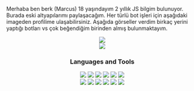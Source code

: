 Merhaba ben berk (Marcus) 18 yaşındayım 2 yıllık JS bilgim bulunuyor. Burada eski altyapılarımı paylaşacağım. Her türlü bot işleri için aşağıdaki imageden profilime ulaşabilirsiniz. Aşağıda görseller verdim birkaç yerini yaptığı botları vs çok beğendiğim birinden almış bulunmaktayım.



<div align="center">
    <a href="https://discord.com/users/831474428465774602" target="_blank"><img src="https://shields.io/badge/Marcus-111111.svg?&style=for-the-badge&logo=discord"></a>

<div align="center">
    <img src="https://komarev.com/ghpvc/?username=Marcus1944&color=dc143c"/>
</div>

<div align="center">
<h3>Languages and Tools</h3>
<a <img src="https://img.shields.io/badge/JavaScript%20-111111.svg?&style=for-the-badge&logo=JavaScript&logoColor=white"> </a>

<img src="https://img.shields.io/badge/Node.js%20-111111.svg?&style=for-the-badge&logo=Node.js&logoColor=white">
<img src="https://img.shields.io/badge/Python%20-111111.svg?&style=for-the-badge&logo=Python&logoColor=white">
<img src="https://img.shields.io/badge/Discord.Js%20-111111.svg?&style=for-the-badge&logo=Discord.Js&logoColor=white">
<img src="https://img.shields.io/badge/Visual%20Studio%20Code%20-111111.svg?&style=for-the-badge&logo=Visual%20Studio%20Code&logoColor=white>">
<img src="https://img.shields.io/badge/HTML5%20-111111.svg?&style=for-the-badge&logo=HTML5&logoColor=white">
<img src="https://img.shields.io/badge/CSS%20-111111.svg?&style=for-the-badge&logo=CSS3&logoColor=white">
</div>

<img src="https://media.discordapp.net/attachments/872859828266098689/872865571895644160/Web_Photo_Editor_6.jpg?width=498&height=498">
<img src="https://cdn.discordapp.com/attachments/872859828266098689/872865209423900713/unknown.png">
<img src="https://cdn.discordapp.com/attachments/872859828266098689/872864832460828702/unknown.png">
<img src="https://cdn.discordapp.com/attachments/872859828266098689/872864653594751016/unknown.png">
<img src="https://cdn.discordapp.com/attachments/872859828266098689/872864128191066162/unknown.png">
<img src="https://cdn.discordapp.com/attachments/872859828266098689/872863434264440832/Ekran_Alnts.PNG">

